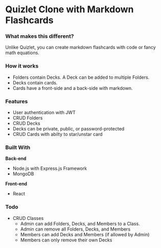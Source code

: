 # Quizlet Clone with Markdown Flashcards

### What makes this different?
Unlike Quizlet, you can create markdown flashcards with code or fancy math equations.

### How it works
- Folders contain Decks. A Deck can be added to multiple Folders.
- Decks contain cards.
- Cards have a front-side and a back-side with markdown.
  
### Features
- User authentication with JWT
- CRUD Folders
- CRUD Decks
- Decks can be private, public, or password-protected
- CRUD Cards with abilty to star/unstar card

### Built With
**Back-end**
- Node.js with Express.js Framework
- MongoDB

**Front-end**
- React

### Todo
- CRUD Classes
  - Admin can add Folders, Decks, and Members to a Class.
  - Admin can remove all Folders, Decks, and Members
  - Members can add Decks and Members (if allowed by Admin)
  - Members can only remove their own Decks